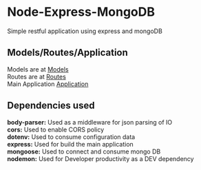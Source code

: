 # Node-Express-MongoDB

Simple restful application using express and mongoDB

## Models/Routes/Application 
Models are at [Models](ExpressRest/models) <br>
Routes are at [Routes](ExpressRest/routes) <br>
Main Application [Application](ExpressRest/app.js) <br>

## Dependencies used
**body-parser:** Used as a middleware for json parsing of IO <br>
**cors:** Used to enable CORS policy <br>
**dotenv:** Used to consume configuration data <br>
**express:** Used for build the main application <br>
**mongoose:** Used to connect and consume mongo DB <br>
**nodemon:** Used for Developer productivity as a DEV dependency <br>

